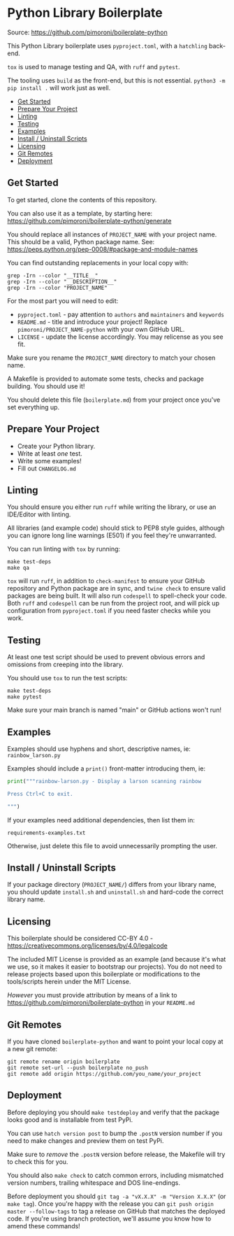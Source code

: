 # Python Library Boilerplate <!-- omit in toc -->

Source: https://github.com/pimoroni/boilerplate-python

This Python Library boilerplate uses `pyproject.toml`, with a `hatchling` back-end.

`tox` is used to manage testing and QA, with `ruff` and `pytest`.

The tooling uses `build` as the front-end, but this is not essential. `python3 -m pip install .` will work just as well.

- [Get Started](#get-started)
- [Prepare Your Project](#prepare-your-project)
- [Linting](#linting)
- [Testing](#testing)
- [Examples](#examples)
- [Install / Uninstall Scripts](#install--uninstall-scripts)
- [Licensing](#licensing)
- [Git Remotes](#git-remotes)
- [Deployment](#deployment)

## Get Started

To get started, clone the contents of this repository.

You can also use it as a template, by starting here: https://github.com/pimoroni/boilerplate-python/generate

You should replace all instances of `PROJECT_NAME` with your project name. This should be a valid, Python package name. See: https://peps.python.org/pep-0008/#package-and-module-names

You can find outstanding replacements in your local copy with:

```
grep -Irn --color "__TITLE__"
grep -Irn --color "__DESCRIPTION__"
grep -Irn --color "PROJECT_NAME"
```

For the most part you will need to edit:

* `pyproject.toml` - pay attention to `authors` and `maintainers` and `keywords`
* `README.md` - title and introduce your project! Replace `pimoroni/PROJECT_NAME-python` with your own GitHub URL.
* `LICENSE` - update the license accordingly. You may relicense as you see fit.

Make sure you rename the `PROJECT_NAME` directory to match your chosen name.

A Makefile is provided to automate some tests, checks and package building. You should use it!

You should delete this file (`boilerplate.md`) from your project once you've set everything up.

## Prepare Your Project

* Create your Python library.
* Write at least *one* test.
* Write some examples!
* Fill out `CHANGELOG.md`

## Linting

You should ensure you either run `ruff` while writing the library, or use an IDE/Editor with linting.

All libraries (and example code) should stick to PEP8 style guides, although you can ignore long line warnings (E501) if you feel they're unwarranted.

You can run linting with `tox` by running:

```
make test-deps
make qa
```

`tox` will run `ruff`, in addition to `check-manifest` to ensure your GitHub repository and Python package are in sync, and `twine check` to ensure valid packages are being built. It will also run `codespell` to spell-check your code. Both `ruff` and `codespell` can be run from the project root, and will pick up configuration from `pyproject.toml` if you need faster checks while you work.

## Testing

At least one test script should be used to prevent obvious errors and omissions from creeping into the library.

You should use `tox` to run the test scripts:

```
make test-deps
make pytest
```

Make sure your main branch is named "main" or GitHub actions won't run!

## Examples

Examples should use hyphens and short, descriptive names, ie: `rainbow_larson.py`

Examples should include a `print()` front-matter introducing them, ie:

```python
print("""rainbow-larson.py - Display a larson scanning rainbow

Press Ctrl+C to exit.

""")
```

If your examples need additional dependencies, then list them in:

```
requirements-examples.txt
```

Otherwise, just delete this file to avoid unnecessarily prompting the user.

## Install / Uninstall Scripts

If your package directory (`PROJECT_NAME/`) differs from your library name, you should update `install.sh` and `uninstall.sh` and hard-code the correct library name.

## Licensing

This boilerplate should be considered CC-BY 4.0 - https://creativecommons.org/licenses/by/4.0/legalcode

The included MIT License is provided as an example (and because it's what we use, so it makes it easier to bootstrap our projects). You do not need to release projects based upon this boilerplate or modifications to the tools/scripts herein under the MIT License.

*However* you must provide attribution by means of a link to https://github.com/pimoroni/boilerplate-python in your `README.md`

## Git Remotes

If you have cloned `boilerplate-python` and want to point your local copy at a new git remote:

```
git remote rename origin boilerplate
git remote set-url --push boilerplate no_push
git remote add origin https://github.com/you_name/your_project
```

## Deployment

Before deploying you should `make testdeploy` and verify that the package looks good and is installable from test PyPi.

You can use `hatch version post` to bump the `.postN` version number if you need to make changes and preview them on test PyPi.

Make sure to *remove* the `.postN` version before release, the Makefile will try to check this for you.

You should also `make check` to catch common errors, including mismatched version numbers, trailing whitespace and DOS line-endings.

Before deployment you should `git tag -a "vX.X.X" -m "Version X.X.X"` (or `make tag`). Once you're happy with the release you can `git push origin master --follow-tags` to tag a release on GitHub that matches the deployed code. If you're using branch protection, we'll assume you know how to amend these commands!
